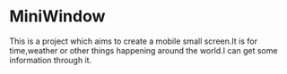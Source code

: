 # MiniWindow
 This is a project which aims to create a mobile small screen.It is for time,weather or other things happening around the world.I can get some information through it.
